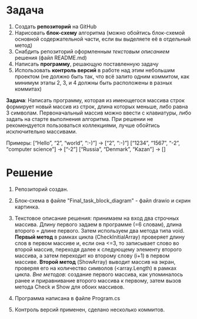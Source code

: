 # Задача

1. Создать **репозиторий** на GitHub
2. Нарисовать **блок-схему** алгоритма (можно обойтись блок-схемой основной содержательной части, если вы выделяете её в отдельный метод)
3. Снабдить репозиторий оформленным *текстовым описанием* решения (файл README.md)
4. Написать **программу**, решающую поставленную задачу
5. Использовать **контроль версий** в работе над этим небольшим проектом (не должно быть так, что всё залито одним коммитом, как минимум этапы 2, 3, и 4 должны быть расположены в разных коммитах)

**Задача**: Написать программу, которая из имеющегося массива строк формирует новый массив из строк, длина которых меньше, либо равна 3 символам. Первоначальный массив можно ввести с клавиатуры, либо задать на старте выполнения алгоритма. При решении не рекомендуется пользоваться коллекциями, лучше обойтись исключительно массивами.

Примеры:
[“Hello”, “2”, “world”, “:-)”] → [“2”, “:-)”]
[“1234”, “1567”, “-2”, “computer science”] → [“-2”]
[“Russia”, “Denmark”, “Kazan”] → []

# Решение
1. Репозиторий создан.
2. Блок-схема в файле "Final_task_block_diagram" - файл drawio и скрин картинка.
3. Текстовое описание решения: принимаем на вход два строчных массива. Длину первого задаем в программе (=6 словам), длина второго = длине первого.
Затем используем два метода типа void. 
**Первый метод** в рамках цикла (CheckInitialArray) проверяет длину слов в первом массиве и, если она <=3, то записывает слово во второй массив, переходя далее к следующему элементу второго массива, а затем переходит ко второму слову (i+1) в первом массиве. **Второй метод** (ShowArray) выводит массив на экран, проверяя его на количество символов (<array.Length) в рамках цикла. 
*Вне методов*: создание первого массива, как упоминалось ранее и приравнивание второго массива к первому, затем вызов метода Check и Show для обоих массивов.

4. Программа написана в файле Program.cs
5. Контроль версий применен, сделано несколько коммитов.


